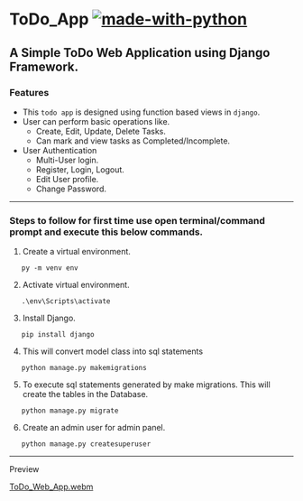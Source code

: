 # ToDo_App [![made-with-python](https://img.shields.io/badge/Made%20with-Python-1f425f.svg)](https://www.python.org/)
A Simple ToDo Web Application using Django Framework.
--------------------------------------------------------
### Features
* This `todo app` is designed using function based views in `django`.
* User can perform basic operations like.
  * Create, Edit, Update, Delete Tasks.
  * Can mark and view tasks as Completed/Incomplete.
* User Authentication
  * Multi-User login.
  * Register, Login, Logout.
  * Edit User profile.
  * Change Password.
----------------------------------------------------
### Steps to follow for first time use open terminal/command prompt and execute this below commands.

1. Create a virtual environment.
~~~
   py -m venv env
~~~
2. Activate virtual environment.
~~~
   .\env\Scripts\activate
~~~
3. Install Django.
~~~
   pip install django
~~~
4. This will convert model class into sql statements
~~~
   python manage.py makemigrations
~~~
5.  To execute sql statements generated by make migrations. This will create the tables in the Database. 
~~~
   python manage.py migrate
~~~
6. Create an admin user for admin panel.
~~~
   python manage.py createsuperuser
~~~
--------------------------------------------------
Preview

[ToDo_Web_App.webm](https://user-images.githubusercontent.com/64123078/209545137-2059e2bf-2be8-404d-8a6e-4fa3c3a916da.webm)


